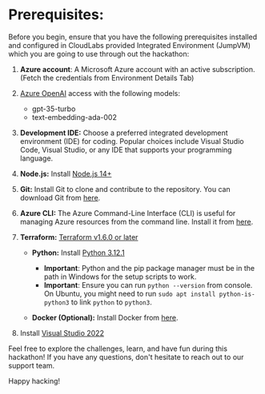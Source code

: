 # Prerequisites:

Before you begin, ensure that you have the following prerequisites installed and configured in CloudLabs provided Integrated Environment (JumpVM) which you are going to use through out the hackathon:

1. **Azure account**: A Microsoft Azure account with an active subscription. (Fetch the credentials from Environment Details Tab)

2. [Azure OpenAI](https://aka.ms/oai/access) access with the following models:
      - gpt-35-turbo
      - text-embedding-ada-002

3. **Development IDE:** Choose a preferred integrated development environment (IDE) for coding. Popular choices include Visual Studio Code, Visual Studio, or any IDE that supports your programming language.

4. **Node.js:** Install [Node.js 14+](https://nodejs.org/en/download/)

5. **Git:** Install Git to clone and contribute to the repository. You can download Git from [here](https://git-scm.com/).

6. **Azure CLI:** The Azure Command-Line Interface (CLI) is useful for managing Azure resources from the command line. Install it from [here](https://docs.microsoft.com/en-us/cli/azure/install-azure-cli).

7. **Terraform:** [ Terraform v1.6.0 or later](https://developer.hashicorp.com/terraform/install)

   - **Python:** Install [Python 3.12.1](https://www.python.org/downloads)
     * **Important**: Python and the pip package manager must be in the path in Windows for the setup scripts to work.
     * **Important**: Ensure you can run `python --version` from console. On Ubuntu, you might need to run `sudo apt install python-is-python3` to link `python` to `python3`.

   - **Docker (Optional):** Install Docker from [here](https://www.docker.com/get-started).

8. Install [Visual Studio 2022](https://visualstudio.microsoft.com/vs/)

Feel free to explore the challenges, learn, and have fun during this hackathon! If you have any questions, don't hesitate to reach out to our support team.

Happy hacking!
